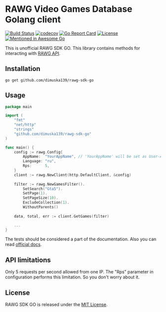 # RAWG Video Games Database Golang client

[![Build Status](https://travis-ci.org/dimuska139/rawg-sdk-go.svg?branch=master)](https://travis-ci.org/dimuska139/rawg-sdk-go)
[![codecov](https://codecov.io/gh/dimuska139/rawg-sdk-go/branch/master/graph/badge.svg)](https://codecov.io/gh/dimuska139/rawg-sdk-go)
[![Go Report Card](https://goreportcard.com/badge/github.com/dimuska139/rawg-sdk-go)](https://goreportcard.com/report/github.com/dimuska139/rawg-sdk-go)
[![License](https://img.shields.io/github/license/mashape/apistatus.svg)](https://github.com/dimuska139/rawg-sdk-go/blob/master/LICENSE)
[![Mentioned in Awesome Go](https://awesome.re/mentioned-badge.svg)](https://github.com/avelino/awesome-go) 

This is unofficial RAWG SDK GO. This library contains methods for interacting with [RAWG API](https://rawg.io/).

## Installation

```shell
go get github.com/dimuska139/rawg-sdk-go
```

## Usage

```go
package main

import (
    "fmt"
    "net/http"
    "strings"
    "github.com/dimuska139/rawg-sdk-go"
)

func main() {
    config := rawg.Config{
        AppName:  "YourAppName", // 'YourAppName' will be set as User-Agent header
        Language: "ru",
        Rps:      5,
    }
    client := rawg.NewClient(http.DefaultClient, &config)
    
    filter := rawg.NewGamesFilter().
        SetSearch("Gta5").
        SetPage(1).
        SetPageSize(10).
        ExcludeCollection(1).
        WithoutParents()
    
    data, total, err := client.GetGames(filter)

    ...
}
```

The tests should be considered a part of the documentation. Also you can read [official docs](https://rawg.io/apidocs).

## API limitations

Only 5 requests per second allowed from one IP. The "Rps" parameter in configuration performs this limitation. 
So you don't worry about it.

## License

RAWG SDK GO is released under the
[MIT License](http://www.opensource.org/licenses/MIT).